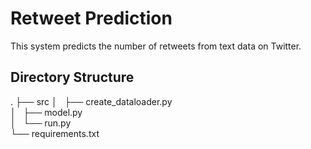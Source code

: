 # Retweet Prediction
This system predicts the number of retweets from text data on Twitter.  

## Directory Structure
.
├── src
│   ├── create_dataloader.py  
│   ├── model.py  
│   └── run.py  
└── requirements.txt  
